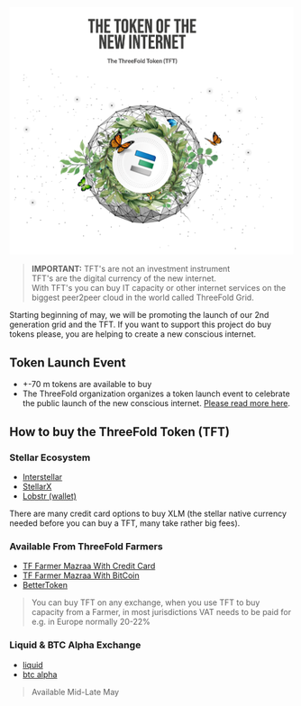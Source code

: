 ![](./img/token_internet.png)

> **IMPORTANT:**
> TFT's are not an investment instrument <BR>
> TFT's are the digital currency of the new internet. <BR>
> With TFT's you can buy IT capacity or other internet services on the biggest peer2peer cloud in the world called ThreeFold Grid.

Starting beginning of may, we will be promoting the launch of our 2nd generation grid and the TFT. If you want to support this project do buy tokens please, you are helping to create a new conscious internet.

## Token Launch Event

- +-70 m tokens are available to buy
- The ThreeFold organization organizes a token launch event to celebrate the public launch of the new conscious internet. [Please read more here](token_launch_event2.md).

## How to buy the ThreeFold Token (TFT)

### Stellar Ecosystem

- [Interstellar](tft_interstellar.md)
- [StellarX](tft_stellarx.md)
- [Lobstr (wallet)](tft_lobstr.md)

There are many credit card options to buy XLM (the stellar native currency needed before you can buy a TFT, many take rather big fees).

### Available From ThreeFold Farmers

- [TF Farmer Mazraa With Credit Card](tft_mazraa.md)
- [TF Farmer Mazraa With BitCoin](tft_with_btc.md)
- [BetterToken](bettertoken.md)

> You can buy TFT on any exchange, when you use TFT to buy capacity from a Farmer,
> in  most jurisdictions VAT needs to be paid for e.g. in Europe normally 20-22%


### Liquid & BTC Alpha Exchange


- [liquid](tft_liquid.md)    
- [btc alpha](tft_btc_alpha.md)

> Available Mid-Late May
